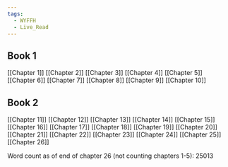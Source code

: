 ```yaml
---
tags:
  - WYFFH
  - Live_Read
---
```

## Book 1
[[Chapter 1]]
[[Chapter 2]]
[[Chapter 3]]
[[Chapter 4]]
[[Chapter 5]]
[[Chapter 6]]
[[Chapter 7]]
[[Chapter 8]]
[[Chapter 9]]
[[Chapter 10]]
## Book 2
[[Chapter 11]]
[[Chapter 12]]
[[Chapter 13]]
[[Chapter 14]]
[[Chapter 15]]
[[Chapter 16]]
[[Chapter 17]]
[[Chapter 18]]
[[Chapter 19]]
[[Chapter 20]]
[[Chapter 21]]
[[Chapter 22]]
[[Chapter 23]]
[[Chapter 24]]
[[Chapter 25]]
[[Chapter 26]]


Word count as of end of chapter 26 (not counting chapters 1-5): 25013